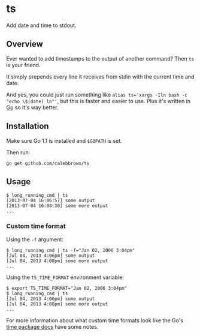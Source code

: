 # ts

Add date and time to stdout.

## Overview

Ever wanted to add timestamps to the output of another command?
Then `ts` is your friend.

It simply prepends every line it receives from stdin with the current
time and date.

And yes, you could just run something like
`alias ts='xargs -Iln bash -c "echo \$(date) ln"'`,
but this is faster and easier to use. Plus it's written in [Go](http://golang.org/)
so it's way better.


## Installation

Make sure Go 1.1 is installed and `$GOPATH` is set.

Then run:

    go get github.com/calebbrown/ts

## Usage

    $ long_running_cmd | ts
    [2013-07-04 16:06:57] some output
    [2013-07-04 16:08:30] some more output
    ...


### Custom time format

Using the `-f` argument:

    $ long_running_cmd | ts -f="Jan 02, 2006 3:04pm"
    [Jul 04, 2013 4:06pm] some output
    [Jul 04, 2013 4:08pm] some more output
    ...

Using the `TS_TIME_FORMAT` environment variable:

    $ export TS_TIME_FORMAT="Jan 02, 2006 3:04pm"
    $ long_running_cmd | ts
    [Jul 04, 2013 4:06pm] some output
    [Jul 04, 2013 4:08pm] some more output
    ...

For more information about what custom time formats look like the Go's [time package docs](http://golang.org/pkg/time/#pkg-constants) have some notes.